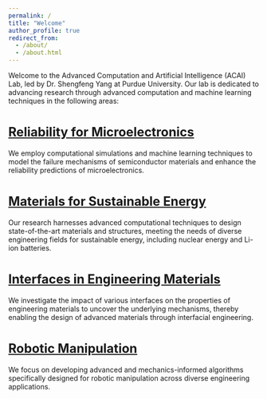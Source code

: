 ```yaml
---
permalink: /
title: "Welcome"
author_profile: true
redirect_from: 
  - /about/
  - /about.html
---
```


Welcome to the Advanced Computation and Artificial Intelligence (ACAI) Lab, led by Dr. Shengfeng Yang at Purdue University. Our lab is dedicated to advancing research through advanced computation and machine learning techniques in the following areas:

<a href="/research_microelectronics" style="font-size: 25px; font-weight: bold;">Reliability for Microelectronics</a>
======
We employ computational simulations and machine learning techniques to model the failure mechanisms of semiconductor materials and enhance the reliability predictions of microelectronics.

<a href="/research_energy_materials" style="font-size: 25px; font-weight: bold;">Materials for Sustainable Energy</a>
======
Our research harnesses advanced computational techniques to design state-of-the-art materials and structures, meeting the needs of diverse engineering fields for sustainable energy, including nuclear energy and Li-ion batteries.

<a href="/research_interfaces" style="font-size: 25px; font-weight: bold;">Interfaces in Engineering Materials</a>
======
We investigate the impact of various interfaces on the properties of engineering materials to uncover the underlying mechanisms, thereby enabling the design of advanced materials through interfacial engineering.

<a href="/research_robotics" style="font-size: 25px; font-weight: bold;">Robotic Manipulation</a>
======
We focus on developing advanced and mechanics-informed algorithms specifically designed for robotic manipulation across diverse engineering applications.
